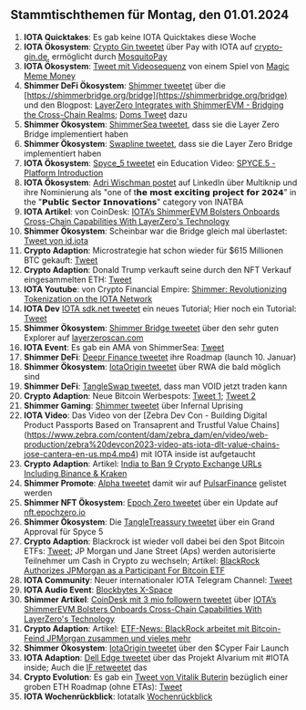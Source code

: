 ## Stammtischthemen für Montag, den 01.01.2024

1. **IOTA Quicktakes**: Es gab keine IOTA Quicktakes diese Woche
2. **IOTA Ökosystem**: [Crypto Gin tweetet](https://x.com/Crypto_Gin21/status/1739302058874785926?s=20) über Pay with IOTA auf [crypto-gin.de](https://crypto-gin.de/), ermöglicht durch [MosquitoPay](https://twitter.com/MosquitoPay)
3. **IOTA Ökosystem**: [Tweet mit Videosequenz](https://x.com/Mrniktomoose/status/1739665523909050641?s=20) von einem Spiel von [Magic Meme Money](https://twitter.com/Magic_MemeMoney)
4. **Shimmer DeFi Ökosystem**: [Shimmer tweetet](https://x.com/shimmernet/status/1739980832696087023?s=20) über die [https://shimmerbridge.org/bridge](https://shimmerbridge.org/bridge) und den Blogpost: [LayerZero Integrates with ShimmerEVM - Bridging the Cross-Chain Realms](https://blog.shimmer.network/layerzero-integrates-with-shimmerevm/); [Doms Tweet](https://x.com/DomSchiener/status/1740002518711541895?s=20) dazu
5. **Shimmer Ökosystem**: [ShimmerSea tweetet](https://x.com/ShimmerSeaDEX/status/1740012950461526089?s=20), dass sie die Layer Zero Bridge implementiert haben
6. **Shimmer Ökosystem**: [Swapline tweetet](https://x.com/SwaplineDEX/status/1740001842598199683?s=20), dass sie die Layer Zero Bridge implementiert haben
7. **IOTA Ökosystem**: [Spyce_5 tweetet](https://x.com/SPYCE_5/status/1739919289749057593?s=20) ein Education Video: [SPYCE.5 - Platform Introduction](https://www.youtube.com/watch?v=GWFiGGtTs28)
8. **IOTA Ökosystem**: [Adri Wischman postet](https://www.linkedin.com/posts/adri-wischmann_blockchain-dlt-iota-activity-7145003571523055616-NS3o/) auf LinkedIn über Multiknip und ihre Nominierung als "one of t𝗵𝗲 𝗺𝗼𝘀𝘁 𝗲𝘅𝗰𝗶𝘁𝗶𝗻𝗴 𝗽𝗿𝗼𝗷𝗲𝗰𝘁 𝗳𝗼𝗿 𝟮𝟬𝟮𝟰" in the "𝗣𝘂𝗯𝗹𝗶𝗰 𝗦𝗲𝗰𝘁𝗼𝗿 𝗜𝗻𝗻𝗼𝘃𝗮𝘁𝗶𝗼𝗻𝘀" category von INATBA
9. **IOTA Artikel**: von CoinDesk: [IOTA’s ShimmerEVM Bolsters Onboards Cross-Chain Capabilities With LayerZero's Technology](https://www.coindesk.com/tech/2023/12/27/iotas-shimmerevm-bolsters-onboards-cross-chain-capabilities-with-layerzeros-technology/)
10. **Shimmer Ökosystem**: Scheinbar war die Bridge gleich mal überlastet: [Tweet von id.iota](https://x.com/id_iota/status/1740036775299449203?s=20)
11. **Crypto Adaption**: Microstrategie hat schon wieder für $615 Millionen BTC gekauft: [Tweet](https://x.com/saylor/status/1739995636953485547?s=20)
12. **Crypto Adaption**: Donald Trump verkauft seine durch den NFT Verkauf eingesammelten ETH: [Tweet](https://x.com/ArkhamIntel/status/1740052834949972155?s=20)
13. **IOTA Youtube**: von Crypto Financial Empire: [Shimmer: Revolutionizing Tokenization on the IOTA Network](https://www.youtube.com/watch?v=PEAbJVLUZMk)
14. **IOTA Dev** [IOTA sdk.net tweetet](https://x.com/iotawalletnet/status/1740199688505352561?s=20) ein neues Tutorial; Hier noch ein Tutorial: [Tweet](https://x.com/iotawalletnet/status/1740897755575603207?s=20)
15. **Shimmer Ökosystem**: [Shimmer Bridge tweetet](https://x.com/shimmerbridge/status/1740176305772261529?s=20) über den sehr guten Explorer auf [layerzeroscan.com](https://layerzeroscan.com/)
16. **IOTA Event**: Es gab ein AMA von ShimmerSea: [Tweet](https://x.com/ShimmerSeaDEX/status/1740326729065881633?s=20)
17. **Shimmer DeFi**: [Deepr Finance tweetet](https://x.com/DeeprFinance/status/1740352523280490663?s=20) ihre Roadmap (launch 10. Januar)
18. **Shimmer Ökosystem**: [IotaOrigin tweetet](https://x.com/origin_iota/status/1740391273918341163?s=20) über RWA die bald möglich sind
19. **Shimmer DeFi**: [TangleSwap tweetet](https://x.com/TangleSwap/status/1740412747408404838?s=20), dass man VOID jetzt traden kann
20. **Crypto Adaption**: Neue Bitcoin Werbespots: [Tweet 1](https://x.com/hashdex/status/1740354018982219819?s=20); [Tweet 2](https://x.com/BTC_Archive/status/1740748618976665908?s=20)
21. **Shimmer Gaming**: [Shimmer tweetet](https://x.com/shimmernet/status/1740417551752954289?s=20) über Infernal Uprising
22. **IOTA Video**: Das Video von der [Zebra Dev Con - Building Digital Product Passports Based on Transaprent and Trustful Value Chains] (https://www.zebra.com/content/dam/zebra_dam/en/video/web-production/zebra%20devcon2023-video-ats-iota-dlt-value-chains-jose-cantera-en-us.mp4.mp4) mit IOTA inside ist aufgetaucht
23. **Crypto Adaption**: Artikel: [India to Ban 9 Crypto Exchange URLs Including Binance & Kraken](https://watcher.guru/news/india-to-ban-9-crypto-exchange-urls-including-binance-kraken)
24. **Shimmer Promote**: [Alpha tweetet](https://x.com/0xAlphaRho/status/1740607340578312352?s=20) damit wir auf [PulsarFinance](https://twitter.com/PulsarFinance) gelistet werden
25. **Shimmer NFT Ökosystem**: [Epoch Zero tweetet](https://x.com/Epoch_0/status/1740808686354813255?s=20) über ein Update auf [nft.epochzero.io](https://nft.epochzero.io/)
26. **Shimmer Ökosystem**: Die [TangleTreassury tweetet](https://x.com/TangleTreasury/status/1740831406375485648?s=20) über ein Grand Approval für Spyce 5
27. **Crypto Adaption**: Blackrock ist wieder voll dabei bei den Spot Bitcoin ETFs: [Tweet](https://x.com/hoss_crypto/status/1740833121401012599?s=20); JP Morgan und Jane Street (Aps) werden autorisierte Teilnehmer um Cash in Crypto zu wechseln; Artikel: [BlackRock Authorizes JPMorgan as a Participant For Bitcoin ETF](https://watcher.guru/news/blackrock-authorizes-jpmorgan-as-a-participant-for-bitcoin-etf?c=840)
28. **IOTA Community**: Neuer internationaler IOTA Telegram Channel: [Tweet](https://x.com/_JeffR/status/1740842035786269052?s=20)
29. **IOTA Audio Event**: [Blockbytes X-Space](https://x.com/blockbytescom/status/1740848893649359219?s=20)
30. **Shimmer Artikel**: [CoinDesk mit 3 mio followern tweetet](https://x.com/CoinDesk/status/1741016032616071660?s=20) über [IOTA’s ShimmerEVM Bolsters Onboards Cross-Chain Capabilities With LayerZero's Technology](https://www.coindesk.com/tech/2023/12/27/iotas-shimmerevm-bolsters-onboards-cross-chain-capabilities-with-layerzeros-technology/)
31. **Crypto Adaption**: Artikel: [ETF-News: BlackRock arbeitet mit Bitcoin-Feind JPMorgan zusammen und vieles mehr](https://www.blocktrainer.de/bitcoin-etf-news-blackrock-jpmorgan/)
32. **Shimmer Ökosystem**: [IotaOrigin tweetet](https://x.com/origin_iota/status/1741046253390061589?s=20) über den $Cyper Fair Launch
33. **IOTA Adaption**: [Dell Edge tweetet](https://x.com/Dell_Edge/status/1741127033147494667?s=20) über das Projekt Alvarium mit #IOTA inside; Auch die [IF retweetet](https://x.com/iota/status/1741409529969959104?s=20) das
34. **Crypto Evolution**: Es gab ein [Tweet von Vitalik Buterin](https://twitter.com/VitalikButerin/status/1741190491578810445) bezüglich einer groben ETH Roadmap (ohne ETAs): [Tweet](https://x.com/WatcherGuru/status/1741193419039404340?s=20)
35. **IOTA Wochenrückblick**: Iotatalk [Wochenrückblick](https://www.iota-talk.com/index.php?article/354-wochenr%C3%BCckblick-vom-24-bis-30-dezember-2023-guten-rutsch-und-auf-wiedersehen-im/)
